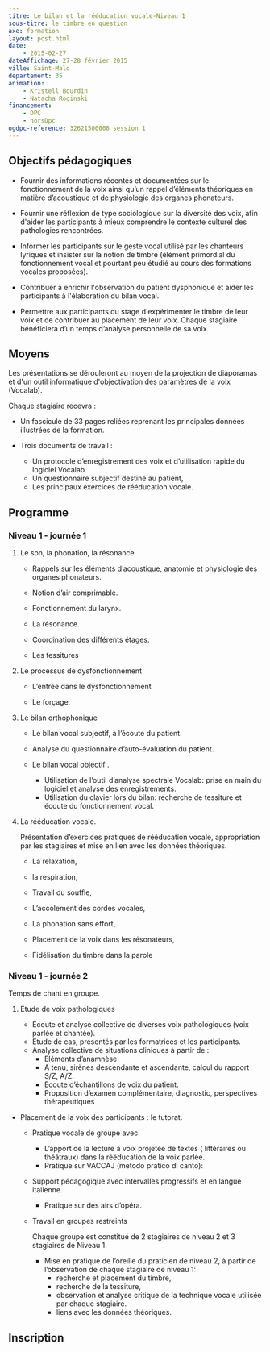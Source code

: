 ```yaml
---
titre: Le bilan et la rééducation vocale-Niveau 1
sous-titre: le timbre en question
axe: formation
layout: post.html
date: 
    - 2015-02-27
dateAffichage: 27-28 février 2015
ville: Saint-Malo
departement: 35
animation: 
    - Kristell Bourdin
    - Natacha Roginski
financement:
    - DPC
    - horsDpc
ogdpc-reference: 32621500008 session 1
--- 
```

<!-- Animé par Kristell Bourdin et Natacha Roginski, orthophonistes -->
<!-- A St Malo, 27 et 28 février 2015 -->

## Objectifs pédagogiques

- Fournir des informations récentes et documentées  sur le fonctionnement de la voix ainsi qu’un rappel d’éléments théoriques en matière d’acoustique et de physiologie des organes phonateurs.

- Fournir une réflexion de type sociologique sur la diversité des voix, afin d'aider les participants à mieux comprendre le contexte culturel des pathologies rencontrées.

- Informer les participants sur le geste vocal utilisé par les chanteurs lyriques et insister sur la notion de timbre (élément primordial du fonctionnement vocal et pourtant peu étudié au cours des formations vocales proposées).

- Contribuer à enrichir l'observation du patient dysphonique et aider les participants à l'élaboration du bilan vocal.

- Permettre aux participants du stage d'expérimenter le timbre de leur voix et de contribuer au placement de leur voix. Chaque stagiaire bénéficiera d’un temps d’analyse personnelle de sa voix.

## Moyens

Les présentations se dérouleront au moyen de la projection de diaporamas et d'un outil informatique d'objectivation des paramètres de la voix (Vocalab).

Chaque stagiaire recevra :

- Un fascicule de 33 pages reliées reprenant les principales données illustrées 
de la formation.

- Trois documents de travail :
    -  Un protocole d’enregistrement des voix et d’utilisation rapide du logiciel Vocalab
    -  Un questionnaire subjectif destiné au patient,
    -  Les principaux exercices de rééducation vocale.

## Programme

### Niveau 1 - journée 1

1. Le son, la phonation, la résonance

    - Rappels sur les éléments d’acoustique, anatomie et physiologie des organes phonateurs.
    
    - Notion d’air comprimable.
    
    - Fonctionnement du larynx.
    
    - La résonance.
    
    - Coordination des différents étages.
    
    - Les tessitures

2.  Le processus de dysfonctionnement

    - L’entrée dans le dysfonctionnement
     
    - Le forçage.
     
3.  Le bilan orthophonique

    - Le bilan vocal subjectif, à l’écoute du patient.
    
    - Analyse du questionnaire d’auto-évaluation du patient.
    
    - Le bilan vocal objectif .
        - Utilisation de l’outil d’analyse spectrale Vocalab: prise en main du logiciel et analyse 
    des enregistrements.
        - Utilisation du clavier lors du bilan: recherche de tessiture et écoute du fonctionnement 
    vocal.

4.  La rééducation vocale.

    Présentation d’exercices pratiques de rééducation vocale, appropriation par les stagiaires et mise en lien avec les données théoriques.

    - La relaxation,
    
    - la respiration,
    
    - Travail du souffle,
    
    - L’accolement des cordes vocales,  
    
    - La phonation sans effort,
    
    - Placement de la voix dans les résonateurs,
    
    - Fidélisation du timbre dans la parole

### Niveau 1 - journée 2

Temps de chant en groupe.

1. Etude de voix pathologiques

    - Ecoute et analyse collective de diverses voix pathologiques (voix parlée et chantée).
    - Etude de cas, présentés par les formatrices et les participants.
    - Analyse collective de situations cliniques à partir de :
        - Eléments d’anamnèse    
        - A tenu, sirènes descendante et ascendante, calcul du rapport S/Z, A/Z.
        - Ecoute d’échantillons de voix du patient.
        - Proposition d’examen complémentaire, diagnostic, perspectives thérapeutiques

- Placement de la voix des participants : le tutorat.
    - Pratique vocale de groupe avec:
        - L’apport de la lecture à voix projetée de textes ( littéraires ou théâtraux) dans la 
rééducation de la voix parlée.
        - Pratique sur VACCAJ (metodo pratico di canto):
    - Support pédagogique avec intervalles progressifs et en langue italienne.
        - Pratique sur des airs d’opéra.

    - Travail en groupes restreints

        Chaque groupe est constitué de 2 stagiaires de niveau 2 et 3 stagiaires de Niveau 1.
        - Mise en pratique de l’oreille du praticien de niveau 2, à partir de l’observation de chaque stagiaire de niveau 1:
            - recherche et placement du timbre, 
            - recherche de la tessiture,
            - observation et analyse critique de la technique vocale utilisée par chaque stagiaire.
            - liens avec les données théoriques.

## Inscription

<!--Formation accessible en DPC et en horsDpc-->
<!--
Inscription sur le site [ogdpc](http://www.ogdpc.fr/)

[fiche ogdpc](https://www.ogdpc.fr/index.php/ogdpc/fiche_programme/2263/64210)

N° de référence du programme : 32621500008 session 1
-->